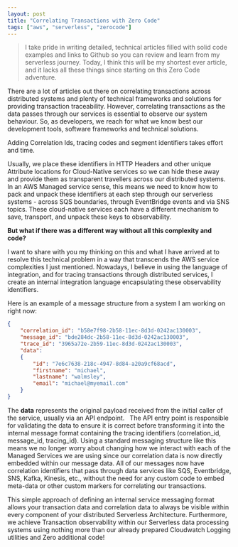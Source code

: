 ```yaml
---
layout: post
title: "Correlating Transactions with Zero Code"
tags: ["aws", "serverless", "zerocode"]
---
```

> I take pride in writing detailed, technical articles filled with solid code examples and links to Github so you can review and learn from my serverless journey. Today, I think this will be my shortest ever article, and it lacks all these things since starting on this Zero Code adventure.

  

There are a lot of articles out there on correlating transactions across distributed systems and plenty of technical frameworks and solutions for providing transaction traceability. However, correlating transactions as the data passes through our services is essential to observe our system behaviour. So, as developers, we reach for what we know best our development tools, software frameworks and technical solutions. 

Adding Correlation Ids, tracing codes and segment identifiers takes effort and time.

Usually, we place these identifiers in HTTP Headers and other unique Attribute locations for Cloud-Native services so we can hide these away and provide them as transparent travellers across our distributed systems. In an AWS Managed service sense, this means we need to know how to pack and unpack these identifiers at each step through our serverless systems - across SQS boundaries, through EventBridge events and via SNS topics. These cloud-native services each have a different mechanism to save, transport, and unpack these keys to observability.

  

**But what if there was a different way without all this complexity and code?**

  

I want to share with you my thinking on this and what I have arrived at to resolve this technical problem in a way that transcends the AWS service complexities I just mentioned. Nowadays, I believe in using the language of integration, and for tracing transactions through distributed services, I create an internal integration language encapsulating these observability identifiers.

Here is an example of a message structure from a system I am working on right now:

  
```json
{
    "correlation_id": "b58e7f98-2b58-11ec-8d3d-0242ac130003",
    "message_id": "bde284dc-2b58-11ec-8d3d-0242ac130003",
    "trace_id": "3965a72e-2b59-11ec-8d3d-0242ac130003",
    "data":
    {
        "id": "7e6c7638-218c-4947-8d84-a20a9cf68acd",
        "firstname": "michael",
        "lastname": "walmsley",
        "email": "michael@myemail.com"
    }
}
```

The **data** represents the original payload received from the initial caller of the service, usually via an API endpoint.   The API entry point is responsible for validating the data to ensure it is correct before transforming it into the internal message format containing the tracing identifiers (correlation_id, message_id, tracing_id). Using a standard messaging structure like this means we no longer worry about changing how we interact with each of the Managed Services we are using since our correlation data is now directly embedded within our message data. All of our messages now have correlation identifiers that pass through data services like SQS, Eventbridge, SNS, Kafka, Kinesis, etc., without the need for any custom code to embed meta-data or other custom markers for correlating our transactions. 

This simple approach of defining an internal service messaging format allows your transaction data and correlation data to always be visible within every component of your distributed Serverless Architecture. Furthermore, we achieve Transaction observability within our Serverless data processing systems using nothing more than our already prepared Cloudwatch Logging utilities and Zero additional code!
